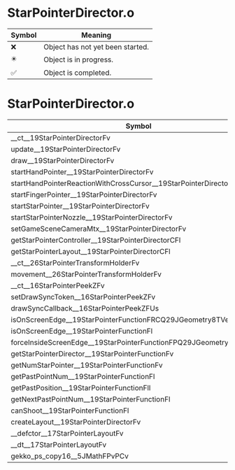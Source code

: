 # StarPointerDirector.o
| Symbol | Meaning 
| ------------- | ------------- 
| :x: | Object has not yet been started. 
| :eight_pointed_black_star: | Object is in progress. 
| :white_check_mark: | Object is completed. 


# StarPointerDirector.o
| Symbol | Decompiled? |
| ------------- | ------------- |
| __ct__19StarPointerDirectorFv | :x: |
| update__19StarPointerDirectorFv | :x: |
| draw__19StarPointerDirectorFv | :x: |
| startHandPointer__19StarPointerDirectorFv | :x: |
| startHandPointerReactionWithCrossCursor__19StarPointerDirectorFv | :x: |
| startFingerPointer__19StarPointerDirectorFv | :x: |
| startStarPointer__19StarPointerDirectorFv | :x: |
| startStarPointerNozzle__19StarPointerDirectorFv | :x: |
| setGameSceneCameraMtx__19StarPointerDirectorFv | :x: |
| getStarPointerController__19StarPointerDirectorCFl | :x: |
| getStarPointerLayout__19StarPointerDirectorCFl | :x: |
| __ct__26StarPointerTransformHolderFv | :x: |
| movement__26StarPointerTransformHolderFv | :x: |
| __ct__16StarPointerPeekZFv | :x: |
| setDrawSyncToken__16StarPointerPeekZFv | :x: |
| drawSyncCallback__16StarPointerPeekZFUs | :x: |
| isOnScreenEdge__19StarPointerFunctionFRCQ29JGeometry8TVec2&lt;f&gt;ff | :x: |
| isOnScreenEdge__19StarPointerFunctionFl | :x: |
| forceInsideScreenEdge__19StarPointerFunctionFPQ29JGeometry8TVec2&lt;f&gt; | :x: |
| getStarPointerDirector__19StarPointerFunctionFv | :x: |
| getNumStarPointer__19StarPointerFunctionFv | :x: |
| getPastPointNum__19StarPointerFunctionFl | :x: |
| getPastPosition__19StarPointerFunctionFll | :x: |
| getNextPastPointNum__19StarPointerFunctionFl | :x: |
| canShoot__19StarPointerFunctionFl | :x: |
| createLayout__19StarPointerDirectorFv | :x: |
| __defctor__17StarPointerLayoutFv | :x: |
| __dt__17StarPointerLayoutFv | :x: |
| gekko_ps_copy16__5JMathFPvPCv | :x: |
